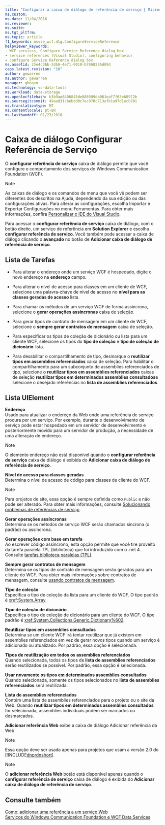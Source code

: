 ```yaml
---
title: "Configurar a caixa de diálogo de referência de serviço | Microsoft Docs"
ms.custom: 
ms.date: 11/04/2016
ms.reviewer: 
ms.suite: 
ms.tgt_pltfrm: 
ms.topic: article
f1_keywords: msvse_wcf.dlg.ConfigureServiceReference
helpviewer_keywords:
- WCF services, Configure Service Reference dialog box
- service references [Visual Studio], configuring behavior
- Configure Service Reference dialog box
ms.assetid: 25e4c36b-2db6-4e71-9010-b7068255d09d
caps.latest.revision: "16"
author: gewarren
ms.author: gewarren
manager: ghogen
ms.technology: vs-data-tools
ms.workload: data-storage
ms.openlocfilehash: b3b9ae8406845de886009da981eaf7f63e68972b
ms.sourcegitcommit: 49aa031cbebdd9c7ec070c713afb1a97d1ecb701
ms.translationtype: MT
ms.contentlocale: pt-BR
ms.lasthandoff: 01/23/2018
---
```

# <a name="configure-service-reference-dialog-box"></a>Caixa de diálogo Configurar Referência de Serviço

O **configurar referência de serviço** caixa de diálogo permite que você configure o comportamento dos serviços do Windows Communication Foundation (WCF).

> [!NOTE]
> As caixas de diálogo e os comandos de menu que você vê podem ser diferentes dos descritos na Ajuda, dependendo da sua edição ou das configurações ativas. Para alterar as configurações, escolha Importar e Exportar Configurações no menu Ferramentas. Para obter mais informações, confira [Personalizar o IDE do Visual Studio](../ide/personalizing-the-visual-studio-ide.md).

Para acessar o **configurar referência de serviço** caixa de diálogo, com o botão direito, um serviço de referência em **Solution Explorer** e escolha **configurar referência de serviço**. Você também pode acessar a caixa de diálogo clicando o **avançado** no botão de **Adicionar caixa de diálogo de referência de serviço**.

## <a name="task-list"></a>Lista de Tarefas  
  
-   Para alterar o endereço onde um serviço WCF é hospedado, digite o novo endereço na **endereço** campo.  
  
-   Para alterar o nível de acesso para classes em um cliente de WCF, selecione uma palavra-chave de nível de acesso no **nível para as classes geradas de acesso** lista.  
  
-   Para chamar os métodos de um serviço WCF de forma assíncrona, selecione o **gerar operações assíncronas** caixa de seleção.  
  
-   Para gerar tipos de contrato de mensagem em um cliente de WCF, selecione o **sempre gerar contratos de mensagem** caixa de seleção.  
  
-   Para especificar os tipos de coleção de dicionário ou lista para um cliente WCF, selecione os tipos do **tipo de coleção** e **tipo de coleção de dicionário** lista.  
  
-   Para desabilitar o compartilhamento de tipo, desmarque o **reutilizar tipos em assemblies referenciados** caixa de seleção. Para habilitar o compartilhamento para um subconjunto de assemblies referenciados de tipo, selecione o **reutilizar tipos em assemblies referenciados** caixas de seleção **reutilizar tipos em determinados assemblies consultados**e selecione o desejado referências no **lista de assemblies referenciados**.  
  
## <a name="uielement-list"></a>Lista UIElement  
 **Endereço**  
 Usado para atualizar o endereço da Web onde uma referência de serviço procura por um serviço. Por exemplo, durante o desenvolvimento de serviço pode estar hospedado em um servidor de desenvolvimento e posteriormente movido para um servidor de produção, a necessidade de uma alteração de endereço.  
  
> [!NOTE]
>  O elemento endereço não está disponível quando o **configurar referência de serviço** caixa de diálogo é exibida do **Adicionar caixa de diálogo de referência de serviço**.  
  
 **Nível de acesso para classes geradas**  
 Determina o nível de acesso de código para classes de cliente do WCF.  
  
> [!NOTE]
>  Para projetos de site, essa opção é sempre definida como `Public` e não pode ser alterado. Para obter mais informações, consulte [Solucionando problemas de referências de serviço](../data-tools/troubleshooting-service-references.md).  
  
 **Gerar operações assíncronas**  
 Determina se os métodos de serviço WCF serão chamados síncrona (o padrão) ou assíncrona.  
  
 **Gerar operações com base em tarefa**  
 Ao escrever código assíncrono, esta opção permite que você tire proveito da tarefa paralela TPL (biblioteca) que foi introduzido com o .net 4. Consulte [tarefas biblioteca paralelas (TPL)](/dotnet/standard/parallel-programming/task-parallel-library-tpl).  
  
 **Sempre gerar contratos de mensagem**  
 Determina se os tipos de contrato de mensagem serão gerados para um cliente do WCF. Para obter mais informações sobre contratos de mensagem, consulte [usando contratos de mensagem](/dotnet/framework/wcf/feature-details/using-message-contracts).  
  
 **Tipo de coleção**  
 Especifica o tipo de coleção da lista para um cliente do WCF. O tipo padrão é <xref:System.Array>.  
  
 **Tipo de coleção de dicionário**  
 Especifica o tipo de coleção de dicionário para um cliente do WCF. O tipo padrão é <xref:System.Collections.Generic.Dictionary%602>.  
  
 **Reutilizar tipos em assemblies consultados**  
 Determina se um cliente WCF irá tentar reutilizar que já existem em assemblies referenciados em vez de gerar novos tipos quando um serviço é adicionado ou atualizado. Por padrão, essa opção é selecionada.  
  
 **Tipos de reutilização em todos os assemblies referenciados**  
 Quando selecionada, todos os tipos de **lista de assemblies referenciados** serão reutilizados se possível. Por padrão, essa opção é selecionada.  
  
 **Usar novamente os tipos em determinados assemblies consultados**  
 Quando selecionada, somente os tipos selecionados no **lista de assemblies referenciados** será reutilizada.  
  
 **Lista de assemblies referenciados**  
 Contém uma lista de assemblies referenciados para o projeto ou o site da Web. Quando **reutilizar tipos em determinados assemblies consultados** for selecionada, assemblies individuais podem ser marcados ou desmarcados.  
  
 **Adicionar referência Web** exibe a caixa de diálogo Adicionar referência da Web.

> [!NOTE]
> Essa opção deve ser usada apenas para projetos que usam a versão 2.0 do [!INCLUDE[dnprdnshort](../code-quality/includes/dnprdnshort_md.md)].

> [!NOTE]
> O **adicionar referência Web** botão está disponível apenas quando o **configurar referência de serviço** caixa de diálogo é exibida do **Adicionar caixa de diálogo de referência de serviço**.

## <a name="see-also"></a>Consulte também

[Como: adicionar uma referência a um serviço Web](how-to-add-update-or-remove-a-wcf-data-service-reference.md)  
[Serviços do Windows Communication Foundation e WCF Data Services](../data-tools/configure-service-reference-dialog-box.md)